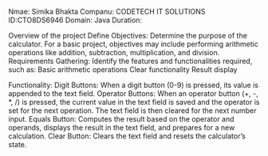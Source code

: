 Nmae: Simika Bhakta
Companu: CODETECH IT SOLUTIONS
ID:CTO8DS6946
Domain: Java
Duration: 

Overview of the project
Define Objectives: Determine the purpose of the calculator. For a basic project, objectives may include performing arithmetic operations like addition, subtraction, multiplication, and division.
Requirements Gathering: Identify the features and functionalities required, such as:
Basic arithmetic operations
Clear functionality
Result display

Functionality:
Digit Buttons: When a digit button (0-9) is pressed, its value is appended to the text field.
Operator Buttons: When an operator button (+, -, *, /) is pressed, the current value in the text field is saved and the operator is set for the next operation. The text field is then cleared for the next number input.
Equals Button: Computes the result based on the operator and operands, displays the result in the text field, and prepares for a new calculation.
Clear Button: Clears the text field and resets the calculator’s state.
